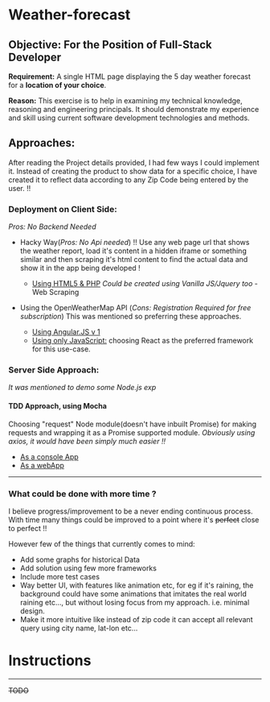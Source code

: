 # Weather-forecast


## Objective: For the Position of Full-Stack Developer

**Requirement:** A single HTML page displaying the 5 day weather forecast for a __location of your choice__.

**Reason:**  This exercise is to help in examining my technical knowledge, reasoning and engineering principals. It should demonstrate my experience and skill using current software development technologies and methods.


## Approaches:
After reading the Project details provided, I had few ways I could implement it. Instead of creating the product to show data for a specific choice, I have created it to reflect data according to any Zip Code being entered by the user. !!

### Deployment on Client Side:
*Pros: No Backend Needed*

  * Hacky Way(*Pros: No Api needed*) !!
    Use any web page url that shows the weather report, load it's content in a hidden iframe or something similar and then scraping it's html content to find the actual data and show it in the app being developed !

    *  [Using HTML5 & PHP](https://www.google.com) _Could be created using Vanilla JS/Jquery too_ - Web Scraping

  * Using the OpenWeatherMap API (*Cons: Registration Required for free subscription*)
    This was mentioned so preferring these approaches.

    *  [Using Angular.JS v 1](https://www.google.com)
    *  [Using only JavaScript:](https://www.google.com)  choosing React as the preferred framework for this use-case.


### Server Side Approach:
*It was mentioned to demo some Node.js exp*

#### TDD Approach, using Mocha

Choosing "request" Node module(doesn't have inbuilt Promise) for making requests and wrapping it as a Promise supported module. _Obviously using axios, it would have been simply much easier !!_

  * [As a console App](https://www.google.com)
  * [As a webApp](https://www.google.com)



***********


### What could be done with more time ?

I believe progress/improvement to be a never ending continuous process. With time many things could be improved to a point where it's ~~perfect~~  close to perfect !!

However few of the things that currently comes to mind:
* Add some graphs for historical Data
* Add solution using few more frameworks
* Include more test cases
* Way better UI, with features like animation etc, for eg if it's raining, the background could have some animations that imitates the real world raining etc..., but without losing focus from my approach. i.e. minimal design.
* Make it more intuitive like instead of zip code it can accept all relevant query using city name, lat-lon etc...


# Instructions
***********
~~TODO~~
